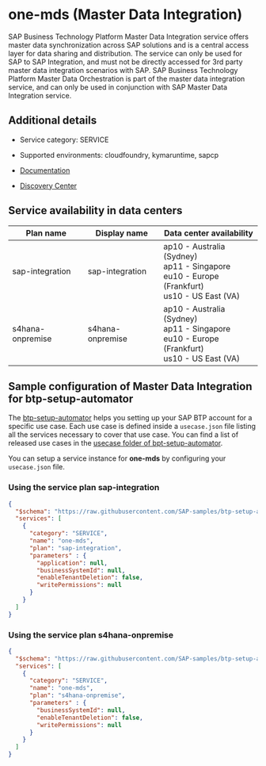 # one-mds (Master Data Integration)

SAP Business Technology Platform Master Data Integration service offers master data synchronization across SAP solutions and is a central access layer for data sharing and distribution. The service can only be used for SAP to SAP Integration, and must not be directly accessed for 3rd party master data integration scenarios with SAP. SAP Business Technology Platform Master Data Orchestration is part of the master data integration service, and can only be used in conjunction with SAP Master Data Integration service.

## Additional details
- Service category: SERVICE
- Supported environments: cloudfoundry, kymaruntime, sapcp

- [Documentation](https://help.sap.com/viewer/product/SAP_MASTER_DATA_INTEGRATION/CLOUD/en-US)
- [Discovery Center](https://discovery-center.cloud.sap/#/serviceCatalog/master-data-integration?region=all)

## Service availability in data centers

| Plan name | Display name | Data center availability  |
|------|----------------|---------------------------|
|  sap-integration  |  sap-integration  | ap10 - Australia (Sydney)<br> ap11 - Singapore<br> eu10 - Europe (Frankfurt)<br> us10 - US East (VA)  |
|  s4hana-onpremise  |  s4hana-onpremise  | ap10 - Australia (Sydney)<br> ap11 - Singapore<br> eu10 - Europe (Frankfurt)<br> us10 - US East (VA)  |

## Sample configuration of **Master Data Integration** for btp-setup-automator

The [btp-setup-automator](https://github.com/SAP-samples/btp-setup-automator) helps you setting up your SAP BTP account for a specific use case. Each use case is defined inside a `usecase.json` file listing all the services necessary to cover that use case. You can find a list of released use cases in the [usecase folder of bpt-setup-automator](https://github.com/SAP-samples/btp-setup-automator/tree/main/usecases).

You can setup a service instance for **one-mds** by configuring your `usecase.json` file.

### Using the service plan **sap-integration**

```json
{
  "$schema": "https://raw.githubusercontent.com/SAP-samples/btp-setup-automator/main/libs/btpsa-usecase.json",
  "services": [
    {
      "category": "SERVICE",
      "name": "one-mds",
      "plan": "sap-integration", 
      "parameters" : { 
        "application": null,
        "businessSystemId": null,
        "enableTenantDeletion": false,
        "writePermissions": null
      }
    }
  ]
}
```

### Using the service plan **s4hana-onpremise**

```json
{
  "$schema": "https://raw.githubusercontent.com/SAP-samples/btp-setup-automator/main/libs/btpsa-usecase.json",
  "services": [
    {
      "category": "SERVICE",
      "name": "one-mds",
      "plan": "s4hana-onpremise", 
      "parameters" : { 
        "businessSystemId": null,
        "enableTenantDeletion": false,
        "writePermissions": null
      }
    }
  ]
}
```
